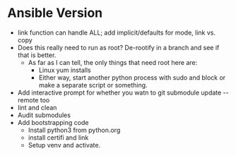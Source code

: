 # Ansible Version
- link function can handle ALL; add implicit/defaults for mode, link vs. copy
- Does this really need to run as root? De-rootify in a branch and see if that is better.
	- As far as I can tell, the only things that need root here are:
		- Linux yum installs
		- Either way, start another python process with sudo and block or make a separate script or something.
- Add interactive prompt for whether you watn to git submodule update --remote too
- lint and clean
- Audit submodules
- Add bootstrapping code
	- Install python3 from python.org
	- install certifi and link
	- Setup venv and activate.
